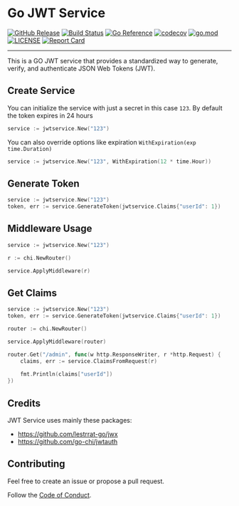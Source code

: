 # Go JWT Service

[![GitHub Release](https://img.shields.io/github/v/release/humweb/jwt-service)](https://github.com/humweb/jwt-service/releases)
[![Build Status](https://github.com/humweb/jwt-service/actions/workflows/build.yml/badge.svg)](https://github.com/humweb/jwt-service/actions/workflows/build.yml)
[![Go Reference](https://pkg.go.dev/badge/github.com/humweb/jwt-service.svg)](https://pkg.go.dev/github.com/humweb/jwt-service)
[![codecov](https://codecov.io/gh/humweb/jwt-service/graph/badge.svg?token=IK9M2M8DYO)](https://codecov.io/gh/humweb/jwt-service)
[![go.mod](https://img.shields.io/github/go-mod/go-version/humweb/jwt-service)](go.mod)
[![LICENSE](https://img.shields.io/github/license/humweb/jwt-service)](LICENSE)
[![Report Card](https://goreportcard.com/badge/github.com/humweb/jwt-service)](https://goreportcard.com/report/github.com/humweb/jwt-service)

---

This is a GO JWT service that provides a standardized way to generate, verify, and authenticate JSON Web Tokens (JWT).

## Create Service
You can initialize the service with just a secret in this case `123`.
By default the token expires in 24 hours
```go
service := jwtservice.New("123")
```

You can also override options like expiration `WithExpiration(exp time.Duration)`
```go
service := jwtservice.New("123", WithExpiration(12 * time.Hour))
```


## Generate Token
```go
service := jwtservice.New("123")
token, err := service.GenerateToken(jwtservice.Claims{"userId": 1})
```

## Middleware Usage
```go
service := jwtservice.New("123")

r := chi.NewRouter()

service.ApplyMiddleware(r)
```

## Get Claims
```go
service := jwtservice.New("123")
token, err := service.GenerateToken(jwtservice.Claims{"userId": 1})

router := chi.NewRouter()

service.ApplyMiddleware(router)

router.Get("/admin", func(w http.ResponseWriter, r *http.Request) {
    claims, err := service.ClaimsFromRequest(r)
    
    fmt.Println(claims["userId"])
})
```
## Credits
JWT Service uses mainly these packages:
* https://github.com/lestrrat-go/jwx
* https://github.com/go-chi/jwtauth

## Contributing

Feel free to create an issue or propose a pull request.

Follow the [Code of Conduct](CODE_OF_CONDUCT.md).
